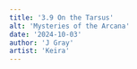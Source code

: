 ```yaml
---
title: '3.9 On the Tarsus'
alt: 'Mysteries of the Arcana'
date: '2024-10-03'
author: 'J Gray'
artist: 'Keira'
---
```

